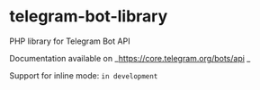 # telegram-bot-library
PHP library for Telegram Bot API

Documentation available on _https://core.telegram.org/bots/api _

Support for inline mode: `in development`